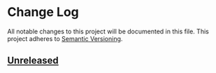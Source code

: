 # Change Log
All notable changes to this project will be documented in this file.
This project adheres to [Semantic Versioning](http://semver.org/).

## [Unreleased]

[Unreleased]: https://github.com/hakanensari/ebay-ruby/compare/v0.3.3...HEAD
